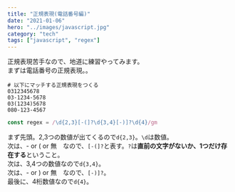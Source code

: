 ```yaml
---
title: "正規表現(電話番号編)"
date: "2021-01-06"
hero: "../images/javascript.jpg"
category: "tech"
tags: ["javascript", "regex"]
---
```


正規表現苦手なので、地道に練習やってみます。  
まずは電話番号の正規表現。。

```shell
# 以下にマッチする正規表現をつくる
0312345678
03-1234-5678
03(1234)5678
080-123-4567
```
```js
const regex = /\d{2,3}[-(]?\d{3,4}[-)]?\d{4}/gm
```

まず先頭。2,3つの数値が出てくるので`d{2,3}`。`\d`は数値。  
次は、- or ( or 無　なので、`[-(]?`と表す。`?`は**直前の文字がないか、1つだけ存在する**ということ。  
次は、3,4つの数値なので`d{3,4}`。  
次は、- or ) or 無　なので、`[-)]?`。  
最後に、4桁数値なので`d{4}`。

